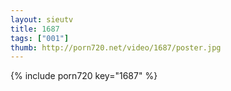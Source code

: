 ```yaml
--- 
layout: sieutv
title: 1687
tags: ["001"]
thumb: http://porn720.net/video/1687/poster.jpg
---
```

{% include porn720 key="1687" %} 
